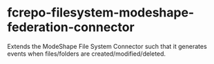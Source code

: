 fcrepo-filesystem-modeshape-federation-connector
================================================

Extends the ModeShape File System Connector such that it generates events when files/folders are created/modified/deleted.
